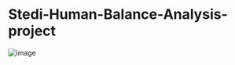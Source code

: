 # Stedi-Human-Balance-Analysis-project

![image](https://github.com/vijayaraghavanka/Stedi-Human-Balance-Analysis-project/assets/165424511/844e03f7-0bd2-4466-b306-6c208fe1d42b)
